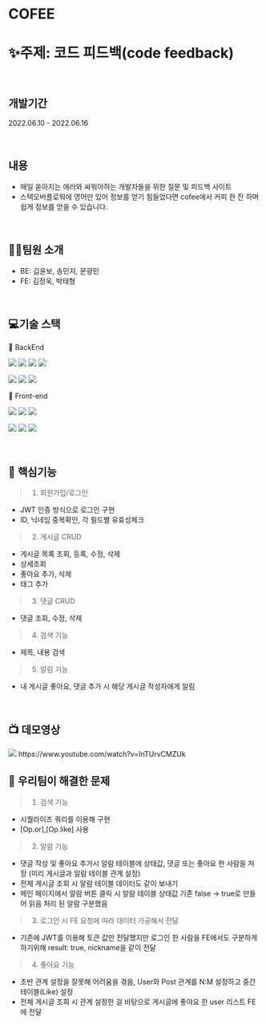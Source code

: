 # COFEE

# ✨주제: 코드 피드백(code feedback)

<br>

## 개발기간

2022.06.10 - 2022.06.16

<br>

## 내용
- 매일 쏟아지는 에러와 싸워야하는 개발자들을 위한 질문 및 피드백 사이트
- 스택오버플로워에 영어만 있어 정보를 얻기 힘들었다면 cofee에서 커피 한 잔 하며 쉽게 정보를 얻을 수 있습니다.

<br>

## 💁‍♂️팀원 소개
- BE: 김윤보, 송민지, 문광민
- FE: 김정욱, 박태형

<br>

## 💻기술 스택
📌 BackEnd

<img src="https://img.shields.io/badge/javascript-333333?style=flat-square&logo=javascript&logoColor=yellow"/> <img src="https://img.shields.io/badge/mysql-3333ff?style=flat-square&logo=firebase&logoColor=white"/> 
<img src="https://img.shields.io/badge/express-666666?style=flat-square&logo=express&logoColor=white"/> <img src="https://img.shields.io/badge/Node.js-33cc00?style=flat-square&logo=Node.js&logoColor=white"/>


<img src="https://img.shields.io/badge/NPM-33cc00?style=flat-square&logo=NPM.js&logoColor=red"/> <img src="https://img.shields.io/badge/JSON WEB TOKEN-333333?style=flat-square&logo=json web token&logoColor=white"/> <img src="https://img.shields.io/badge/AWS-ffcc33?style=flat-square&logo=AWS&logoColor=white"/> 



📌 Front-end

<img src="https://img.shields.io/badge/javascript-333333?style=flat-square&logo=javascript&logoColor=yellow"/> <img src="https://img.shields.io/badge/HTML-ff3300?style=flat-square&logo=HTML&logoColor=white"/> <img src="https://img.shields.io/badge/CSS-3366ff?style=flat-square&logo=CSS&logoColor=white"/>

<img src="https://img.shields.io/badge/react-33ffff?style=flat-square&logo=react&logoColor=black"/> <img src="https://img.shields.io/badge/REDUX-6600cc?style=flat-square&logo=REDUX&logoColor=white"/> <img src="https://img.shields.io/badge/REACT ROUTER-6600cc?style=flat-square&logo=REACT ROUTER&logoColor=white"/>

<br>

## :dizzy: 핵심기능
> 1) 회원가입/로그인

 + JWT 인증 방식으로 로그인 구현
 + ID, 닉네임 중복확인, 각 필드별 유효성체크

> 2) 게시글 CRUD
 + 게시글 목록 조회, 등록, 수정, 삭제
 + 상세조회
 + 좋아요 추가, 삭제
 + 태그 추가

> 3) 댓글 CRUD
 + 댓글 조회, 수정, 삭제

> 4) 검색 기능
 + 제목, 내용 검색 

> 5) 알림 기능
 + 내 게시글 좋아요, 댓글 추가 시 해당 게시글 작성자에게 알림

<br>

## :tv: 데모영상
<img src="https://img.shields.io/badge/YouTube-FF0000?style=flat&logo=YouTube&logoColor=white"/>
https://www.youtube.com/watch?v=InTUrvCMZUk

<br>

## :key: 우리팀이 해결한 문제

> 1) 검색 기능 
 + 시퀄라이즈 쿼리를 이용해 구현 
 + [Op.or],[Op.like] 사용

> 2) 알람 기능 
 + 댓글 작성 및 좋아요 추가시 알람 테이블에 상태값, 댓글 또는 좋아요 한 사람을 저장 (미리 게시글과 알람 테이블 관계 설정)
 + 전체 게시글 조회 시 알람 테이블 데이터도 같이 보내기
 + 메인 페이지에서 알람 버튼 클릭 시 알람 테이블 상태값 기존 false -> true로 만들어 읽음 처리 된 알람 구분했음

> 3) 로그인 시 FE 요청에 따라 데이터 가공해서 전달
 + 기존에 JWT를 이용해 토큰 값만 전달했지만 로그인 한 사람을 FE에서도 구분하게 하기위해 result: true, nickname을 같이 전달
 
> 4) 좋아요 기능 
 + 초반 관계 설정을 잘못해 어려움을 겪음, User와 Post 관계를 N:M 설정하고 중간 테이블(Like) 설정
 + 전체 게시글 조회 시 관계 설정한 걸 바탕으로 게시글에 좋야요 한 user 리스트 FE에 전달
 

